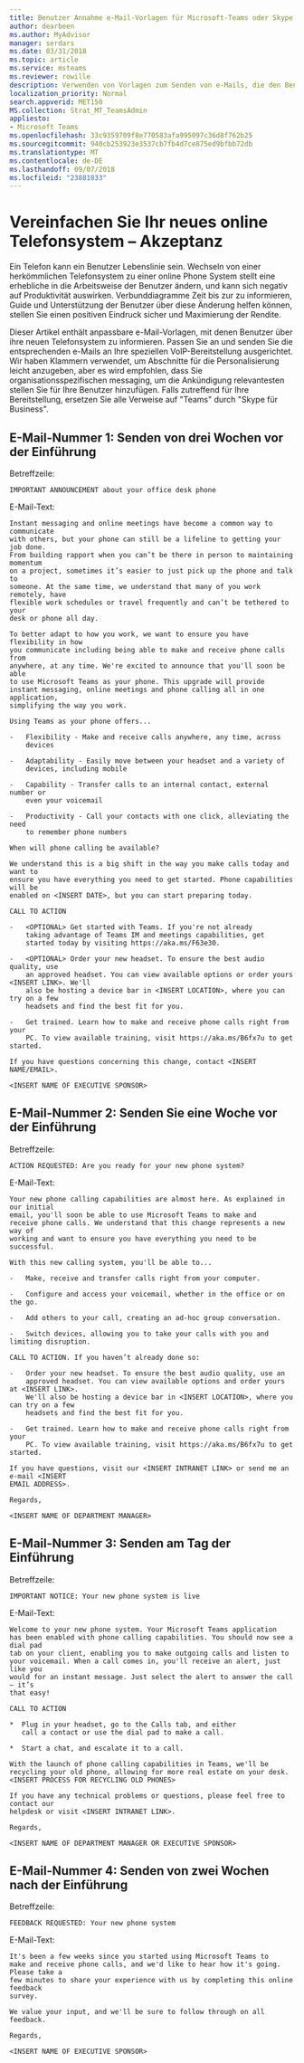 ```yaml
---
title: Benutzer Annahme e-Mail-Vorlagen für Microsoft-Teams oder Skype für Business Einführungen
author: dearbeen
ms.author: MyAdvisor
manager: serdars
ms.date: 03/31/2018
ms.topic: article
ms.service: msteams
ms.reviewer: rowille
description: Verwenden von Vorlagen zum Senden von e-Mails, die den Benutzer implementieren Cloud Voice-Funktionen in Teams oder Skype für Unternehmen.
localization_priority: Normal
search.appverid: MET150
MS.collection: Strat_MT_TeamsAdmin
appliesto:
- Microsoft Teams
ms.openlocfilehash: 33c9359709f8e770583afa995097c36d8f762b25
ms.sourcegitcommit: 940cb253923e3537cb7fb4d7ce875ed9bfbb72db
ms.translationtype: MT
ms.contentlocale: de-DE
ms.lasthandoff: 09/07/2018
ms.locfileid: "23881833"
---
```

# <a name="facilitate-user-adoption-of-your-new-online-phone-system"></a>Vereinfachen Sie Ihr neues online Telefonsystem – Akzeptanz

Ein Telefon kann ein Benutzer Lebenslinie sein. Wechseln von einer herkömmlichen Telefonsystem zu einer online Phone System stellt eine erhebliche in die Arbeitsweise der Benutzer ändern, und kann sich negativ auf Produktivität auswirken. Verbunddiagramme Zeit bis zur zu informieren, Guide und Unterstützung der Benutzer über diese Änderung helfen können, stellen Sie einen positiven Eindruck sicher und Maximierung der Rendite.

Dieser Artikel enthält anpassbare e-Mail-Vorlagen, mit denen Benutzer über ihre neuen Telefonsystem zu informieren. Passen Sie an und senden Sie die entsprechenden e-Mails an Ihre speziellen VoIP-Bereitstellung ausgerichtet. Wir haben Klammern verwendet, um Abschnitte für die Personalisierung leicht anzugeben, aber es wird empfohlen, dass Sie organisationsspezifischen messaging, um die Ankündigung relevantesten stellen Sie für Ihre Benutzer hinzufügen. Falls zutreffend für Ihre Bereitstellung, ersetzen Sie alle Verweise auf "Teams" durch "Skype für Business".

## <a name="email-number-1-send-three-weeks-before-launch"></a>E-Mail-Nummer 1: Senden von drei Wochen vor der Einführung

Betreffzeile:

```
IMPORTANT ANNOUNCEMENT about your office desk phone
```

E-Mail-Text:

```
Instant messaging and online meetings have become a common way to communicate
with others, but your phone can still be a lifeline to getting your job done.
From building rapport when you can’t be there in person to maintaining momentum
on a project, sometimes it’s easier to just pick up the phone and talk to
someone. At the same time, we understand that many of you work remotely, have
flexible work schedules or travel frequently and can’t be tethered to your
desk or phone all day.

To better adapt to how you work, we want to ensure you have flexibility in how
you communicate including being able to make and receive phone calls from
anywhere, at any time. We're excited to announce that you'll soon be able
to use Microsoft Teams as your phone. This upgrade will provide
instant messaging, online meetings and phone calling all in one application,
simplifying the way you work.

Using Teams as your phone offers...

-   Flexibility - Make and receive calls anywhere, any time, across
    devices

-   Adaptability - Easily move between your headset and a variety of
    devices, including mobile

-   Capability - Transfer calls to an internal contact, external number or
    even your voicemail

-   Productivity - Call your contacts with one click, alleviating the need
    to remember phone numbers

When will phone calling be available?

We understand this is a big shift in the way you make calls today and want to
ensure you have everything you need to get started. Phone capabilities will be
enabled on <INSERT DATE>, but you can start preparing today.

CALL TO ACTION

-   <OPTIONAL> Get started with Teams. If you're not already
    taking advantage of Teams IM and meetings capabilities, get
    started today by visiting https://aka.ms/F63e30.

-   <OPTIONAL> Order your new headset. To ensure the best audio quality, use
    an approved headset. You can view available options or order yours <INSERT LINK>. We'll
    also be hosting a device bar in <INSERT LOCATION>, where you can try on a few
    headsets and find the best fit for you.

-   Get trained. Learn how to make and receive phone calls right from your
    PC. To view available training, visit https://aka.ms/B6fx7u to get started.

If you have questions concerning this change, contact <INSERT NAME/EMAIL>.

<INSERT NAME OF EXECUTIVE SPONSOR>
```

## <a name="email-number-2-send-one-week-before-launch"></a>E-Mail-Nummer 2: Senden Sie eine Woche vor der Einführung

Betreffzeile:

```
ACTION REQUESTED: Are you ready for your new phone system?
```

E-Mail-Text:

```
Your new phone calling capabilities are almost here. As explained in our initial
email, you'll soon be able to use Microsoft Teams to make and
receive phone calls. We understand that this change represents a new way of
working and want to ensure you have everything you need to be successful.

With this new calling system, you'll be able to...

-   Make, receive and transfer calls right from your computer.

-   Configure and access your voicemail, whether in the office or on the go.

-   Add others to your call, creating an ad-hoc group conversation.

-   Switch devices, allowing you to take your calls with you and limiting disruption.

CALL TO ACTION. If you haven’t already done so:

-   Order your new headset. To ensure the best audio quality, use an
    approved headset. You can view available options and order yours at <INSERT LINK>.
    We'll also be hosting a device bar in <INSERT LOCATION>, where you can try on a few
    headsets and find the best fit for you.

-   Get trained. Learn how to make and receive phone calls right from your
    PC. To view available training, visit https://aka.ms/B6fx7u to get started.

If you have questions, visit our <INSERT INTRANET LINK> or send me an e-mail <INSERT
EMAIL ADDRESS>.

Regards,

<INSERT NAME OF DEPARTMENT MANAGER>
```

## <a name="email-number-3-send-on-launch-day"></a>E-Mail-Nummer 3: Senden am Tag der Einführung

Betreffzeile:

```
IMPORTANT NOTICE: Your new phone system is live
```

E-Mail-Text:

```
Welcome to your new phone system. Your Microsoft Teams application
has been enabled with phone calling capabilities. You should now see a dial pad
tab on your client, enabling you to make outgoing calls and listen to
your voicemail. When a call comes in, you'll receive an alert, just like you
would for an instant message. Just select the alert to answer the call – it’s
that easy!

CALL TO ACTION

*  Plug in your headset, go to the Calls tab, and either
   call a contact or use the dial pad to make a call. 

*  Start a chat, and escalate it to a call.

With the launch of phone calling capabilities in Teams, we'll be
recycling your old phone, allowing for more real estate on your desk.
<INSERT PROCESS FOR RECYCLING OLD PHONES>

If you have any technical problems or questions, please feel free to contact our
helpdesk or visit <INSERT INTRANET LINK>.

Regards,

<INSERT NAME OF DEPARTMENT MANAGER OR EXECUTIVE SPONSOR>
```

## <a name="email-number-4-send-two-weeks-after-launch"></a>E-Mail-Nummer 4: Senden von zwei Wochen nach der Einführung

Betreffzeile:

```
FEEDBACK REQUESTED: Your new phone system
```

E-Mail-Text:

```
It's been a few weeks since you started using Microsoft Teams to
make and receive phone calls, and we'd like to hear how it's going. Please take a
few minutes to share your experience with us by completing this online feedback
survey.

We value your input, and we'll be sure to follow through on all feedback.

Regards,

<INSERT NAME OF EXECUTIVE SPONSOR>
```